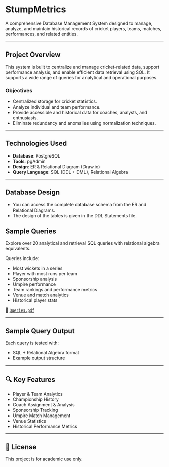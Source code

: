 # StumpMetrics

A comprehensive Database Management System designed to manage, analyze, and maintain historical records of cricket players, teams, matches, performances, and related entities.

---

## Project Overview

This system is built to centralize and manage cricket-related data, support performance analysis, and enable efficient data retrieval using SQL. It supports a wide range of queries for analytical and operational purposes.

### Objectives
- Centralized storage for cricket statistics.
- Analyze individual and team performance.
- Provide accessible and historical data for coaches, analysts, and enthusiasts.
- Eliminate redundancy and anomalies using normalization techniques.

---

## Technologies Used

- **Database**: PostgreSQL
- **Tools**: pgAdmin
- **Design**: ER & Relational Diagram (Draw.io)
- **Query Language**: SQL (DDL + DML), Relational Algebra

---

## Database Design

- You can access the complete database schema from the ER and Relational Diagrams.
- The design of the tables is given in the DDL Statements file.

## Sample Queries

Explore over 20 analytical and retrieval SQL queries with relational algebra equivalents.

Queries include:
- Most wickets in a series
- Player with most runs per team
- Sponsorship analysis
- Umpire performance
- Team rankings and performance metrics
- Venue and match analytics
- Historical player stats

📄 [`Queries.pdf`](./Queries.pdf)

---

## Sample Query Output

Each query is tested with:
- SQL + Relational Algebra format
- Example output structure

---

## 🔍 Key Features

- Player & Team Analytics
- Championship History
- Coach Assignment & Analysis
- Sponsorship Tracking
- Umpire Match Management
- Venue Statistics
- Historical Performance Metrics

---

## 📃 License

This project is for academic use only.


